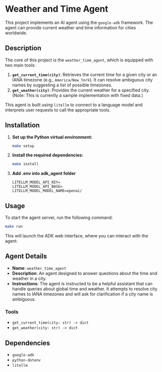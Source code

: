# Weather and Time Agent

This project implements an AI agent using the `google-adk` framework. The agent can provide current weather and time information for cities worldwide.

## Description

The core of this project is the `weather_time_agent`, which is equipped with two main tools:

1.  **`get_current_time(city)`**: Retrieves the current time for a given city or an IANA timezone (e.g., `America/New_York`). It can resolve ambiguous city names by suggesting a list of possible timezones.
2.  **`get_weather(city)`**: Provides the current weather for a specified city. (Note: This is currently a sample implementation with fixed data.)

This agent is built using `litellm` to connect to a language model and interprets user requests to call the appropriate tools.

## Installation

1.  **Set up the Python virtual environment:**
    ```bash
    make setup
    ```

2.  **Install the required dependencies:**
    ```bash
    make install
    ```

3.  **Add .env into adk_agent folder**
    ```
    LITELLM_MODEL_API_KEY=
    LITELLM_MODEL_API_BASE=
    LITELLM_MODEL_MODEL_NAME=openai/
    ```

## Usage

To start the agent server, run the following command:

```bash
make run
```

This will launch the ADK web interface, where you can interact with the agent.

## Agent Details

-   **Name**: `weather_time_agent`
-   **Description**: An agent designed to answer questions about the time and weather in a city.
-   **Instructions**: The agent is instructed to be a helpful assistant that can handle queries about global time and weather. It attempts to resolve city names to IANA timezones and will ask for clarification if a city name is ambiguous.

### Tools

-   `get_current_time(city: str) -> dict`
-   `get_weather(city: str) -> dict`

## Dependencies

-   `google-adk`
-   `python-dotenv`
-   `litellm`
